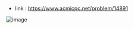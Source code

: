 - link : https://www.acmicpc.net/problem/14891  

![image](https://user-images.githubusercontent.com/35206992/104936337-bbef2580-59ef-11eb-9276-45ae93a3a7ee.png)
